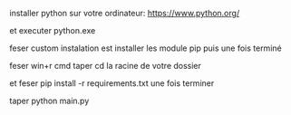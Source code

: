 installer python sur votre ordinateur: https://www.python.org/

et executer python.exe

feser custom instalation est installer les module pip puis une fois terminé 

feser win+r cmd taper cd la racine de votre dossier

et feser pip install -r requirements.txt une fois terminer 

taper python main.py



